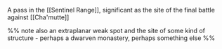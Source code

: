 A pass in the [[Sentinel Range]], significant as the site of the final battle against [[Cha'mutte]]

%% note 
also an extraplanar weak spot and the site of some kind of structure - perhaps a dwarven monastery, perhaps something else 
%%